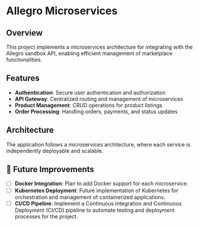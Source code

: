 # Allegro Microservices

## Overview
This project implements a microservices architecture for integrating with the Allegro sandbox API, enabling efficient management of marketplace functionalities.


## Features
- **Authentication**: Secure user authentication and authorization
- **API Gateway**: Centralized routing and management of microservices
- **Product Management**: CRUD operations for product listings
- **Order Processing**: Handling orders, payments, and status updates

## Architecture
The application follows a microservices architecture, where each service is independently deployable and scalable.

## :rocket: Future Improvements
- [ ] **Docker Integration**: Plan to add Docker support for each microservice.
- [ ] **Kubernetes Deployment**: Future implementation of Kubernetes for orchestration and management of containerized applications.
- [ ] **CI/CD Pipeline**: Implement a Continuous Integration and Continuous Deployment (CI/CD) pipeline to automate testing and deployment processes for the project.
